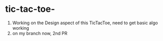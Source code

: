 # tic-tac-toe-

1. Working on the Design aspect of this TicTacToe, need to get basic algo working
2. on my branch now, 2nd PR